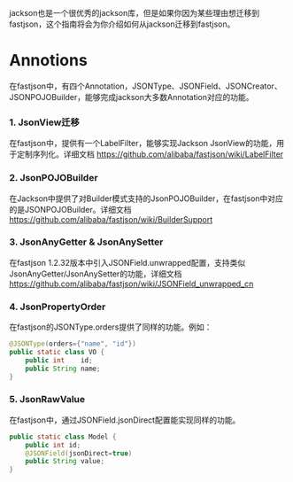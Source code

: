 jackson也是一个很优秀的jackson库，但是如果你因为某些理由想迁移到fastjson，这个指南将会为你介绍如何从jackson迁移到fastjson。

# Annotions
在fastjson中，有四个Annotation，JSONType、JSONField、JSONCreator、JSONPOJOBuilder，能够完成jackson大多数Annotation对应的功能。

### 1. JsonView迁移
在fastjson中，提供有一个LabelFilter，能够实现Jackson JsonView的功能，用于定制序列化。详细文档
 https://github.com/alibaba/fastjson/wiki/LabelFilter

### 2. JsonPOJOBuilder
在Jackson中提供了对Builder模式支持的JsonPOJOBuilder，在fastjson中对应的是JSONPOJOBuilder。详细文档 https://github.com/alibaba/fastjson/wiki/BuilderSupport

### 3. JsonAnyGetter & JsonAnySetter
在fastjson 1.2.32版本中引入JSONField.unwrapped配置，支持类似JsonAnyGetter/JsonAnySetter的功能，详细文档 https://github.com/alibaba/fastjson/wiki/JSONField_unwrapped_cn

### 4. JsonPropertyOrder
在fastjson的JSONType.orders提供了同样的功能。例如：
```java
@JSONType(orders={"name", "id"})
public static class VO {
    public int    id;
    public String name;
}
```

### 5. JsonRawValue
在fastjson中，通过JSONField.jsonDirect配置能实现同样的功能。
```java
public static class Model {
    public int id;
    @JSONField(jsonDirect=true)
    public String value;
}
```